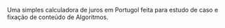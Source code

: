 Uma simples calculadora de juros em Portugol feita para estudo de caso e fixação de conteúdo de Algoritmos.
